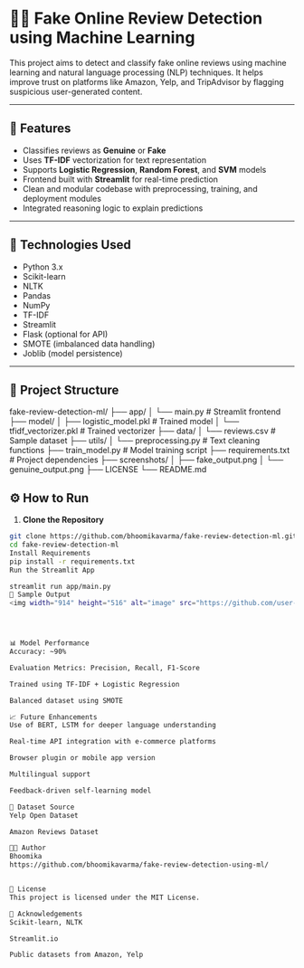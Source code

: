 
# 🕵️‍♂️ Fake Online Review Detection using Machine Learning

This project aims to detect and classify fake online reviews using machine learning and natural language processing (NLP) techniques. It helps improve trust on platforms like Amazon, Yelp, and TripAdvisor by flagging suspicious user-generated content.

---

## 📌 Features

- Classifies reviews as **Genuine** or **Fake**
- Uses **TF-IDF** vectorization for text representation
- Supports **Logistic Regression**, **Random Forest**, and **SVM** models
- Frontend built with **Streamlit** for real-time prediction
- Clean and modular codebase with preprocessing, training, and deployment modules
- Integrated reasoning logic to explain predictions

---

## 🧰 Technologies Used

- Python 3.x
- Scikit-learn
- NLTK
- Pandas
- NumPy
- TF-IDF
- Streamlit
- Flask (optional for API)
- SMOTE (imbalanced data handling)
- Joblib (model persistence)

---

## 📁 Project Structure
fake-review-detection-ml/
├── app/
│ └── main.py # Streamlit frontend
├── model/
│ ├── logistic_model.pkl # Trained model
│ └── tfidf_vectorizer.pkl # Trained vectorizer
├── data/
│ └── reviews.csv # Sample dataset
├── utils/
│ └── preprocessing.py # Text cleaning functions
├── train_model.py # Model training script
├── requirements.txt # Project dependencies
├── screenshots/
│ ├── fake_output.png
│ └── genuine_output.png
├── LICENSE
└── README.md

## ⚙️ How to Run

1. **Clone the Repository**
```bash
git clone https://github.com/bhoomikavarma/fake-review-detection-ml.git
cd fake-review-detection-ml
Install Requirements
pip install -r requirements.txt
Run the Streamlit App

streamlit run app/main.py
🧪 Sample Output
<img width="914" height="516" alt="image" src="https://github.com/user-attachments/assets/d5881d7c-54a5-4d58-ba1b-63da345baca4" />




📊 Model Performance
Accuracy: ~90%

Evaluation Metrics: Precision, Recall, F1-Score

Trained using TF-IDF + Logistic Regression

Balanced dataset using SMOTE

📈 Future Enhancements
Use of BERT, LSTM for deeper language understanding

Real-time API integration with e-commerce platforms

Browser plugin or mobile app version

Multilingual support

Feedback-driven self-learning model

📂 Dataset Source
Yelp Open Dataset

Amazon Reviews Dataset

👩‍💻 Author
Bhoomika
https://github.com/bhoomikavarma/fake-review-detection-using-ml/


📄 License
This project is licensed under the MIT License.

🙏 Acknowledgements
Scikit-learn, NLTK

Streamlit.io

Public datasets from Amazon, Yelp




